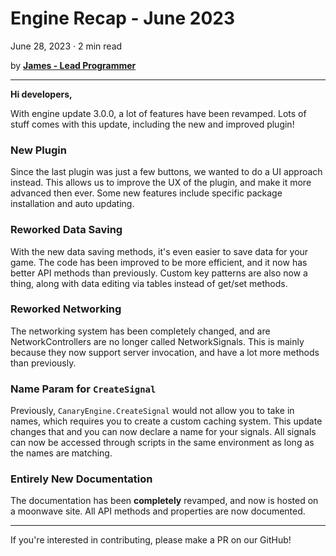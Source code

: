 # Engine Recap - June 2023
June 28, 2023 · 2 min read

by **[James - Lead Programmer](https://github.com/lolmansReturn)**

---

**Hi developers,**

With engine update 3.0.0, a lot of features have been revamped. Lots of stuff comes with this update, including the new and improved plugin!

### New Plugin

Since the last plugin was just a few buttons, we wanted to do a UI approach instead. This allows us to improve the UX of the plugin, and make it more advanced then ever. Some new features include specific package installation and auto updating.

### Reworked Data Saving

With the new data saving methods, it's even easier to save data for your game. The code has been improved to be more efficient, and it now has better API methods than previously. Custom key patterns are also now a thing, along with data editing via tables instead of get/set methods.

### Reworked Networking

The networking system has been completely changed, and are NetworkControllers are no longer called NetworkSignals. This is mainly because they now support server invocation, and have a lot more methods than previously.

### Name Param for `CreateSignal`

Previously, `CanaryEngine.CreateSignal` would not allow you to take in names, which requires you to create a custom caching system. This update changes that and you can now declare a name for your signals. All signals can now be accessed through scripts in the same environment as long as the names are matching.

### Entirely New Documentation

The documentation has been **completely** revamped, and now is hosted on a moonwave site. All API methods and properties are now documented.

---

If you're interested in contributing, please make a PR on our GitHub!